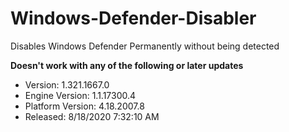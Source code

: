 # Windows-Defender-Disabler
Disables Windows Defender Permanently without being detected

**Doesn't work with any of the following or later updates**
- Version: 1.321.1667.0
- Engine Version: 1.1.17300.4
- Platform Version: 4.18.2007.8
- Released: 8/18/2020 7:32:10 AM

